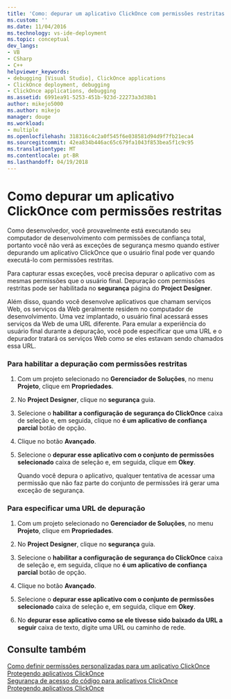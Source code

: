 ```yaml
---
title: 'Como: depurar um aplicativo ClickOnce com permissões restritas | Microsoft Docs'
ms.custom: ''
ms.date: 11/04/2016
ms.technology: vs-ide-deployment
ms.topic: conceptual
dev_langs:
- VB
- CSharp
- C++
helpviewer_keywords:
- debugging [Visual Studio], ClickOnce applications
- ClickOnce deployment, debugging
- ClickOnce applications, debugging
ms.assetid: 6991ea91-5253-451b-923d-22273a3d38b1
author: mikejo5000
ms.author: mikejo
manager: douge
ms.workload:
- multiple
ms.openlocfilehash: 318316c4c2a0f545f6e038581d94d9f7fb21eca4
ms.sourcegitcommit: 42ea834b446ac65c679fa1043f853bea5f1c9c95
ms.translationtype: MT
ms.contentlocale: pt-BR
ms.lasthandoff: 04/19/2018
---
```

# <a name="how-to-debug-a-clickonce-application-with-restricted-permissions"></a>Como depurar um aplicativo ClickOnce com permissões restritas
Como desenvolvedor, você provavelmente está executando seu computador de desenvolvimento com permissões de confiança total, portanto você não verá as exceções de segurança mesmo quando estiver depurando um aplicativo ClickOnce que o usuário final pode ver quando executá-lo com permissões restritas.  
  
 Para capturar essas exceções, você precisa depurar o aplicativo com as mesmas permissões que o usuário final. Depuração com permissões restritas pode ser habilitada no **segurança** página do **Project Designer**.  
  
 Além disso, quando você desenvolve aplicativos que chamam serviços Web, os serviços da Web geralmente residem no computador de desenvolvimento. Uma vez implantado, o usuário final acessará esses serviços da Web de uma URL diferente. Para emular a experiência do usuário final durante a depuração, você pode especificar que uma URL e o depurador tratará os serviços Web como se eles estavam sendo chamados essa URL.  
  
### <a name="to-enable-debugging-with-restricted-permissions"></a>Para habilitar a depuração com permissões restritas  
  
1.  Com um projeto selecionado no **Gerenciador de Soluções**, no menu **Projeto**, clique em **Propriedades**.  
  
2.  No **Project Designer**, clique no **segurança** guia.  
  
3.  Selecione o **habilitar a configuração de segurança do ClickOnce** caixa de seleção e, em seguida, clique no **é um aplicativo de confiança parcial** botão de opção.  
  
4.  Clique no botão **Avançado**.  
  
5.  Selecione o **depurar esse aplicativo com o conjunto de permissões selecionado** caixa de seleção e, em seguida, clique em **Okey**.  
  
     Quando você depura o aplicativo, qualquer tentativa de acessar uma permissão que não faz parte do conjunto de permissões irá gerar uma exceção de segurança.  
  
### <a name="to-specify-a-url-for-debugging"></a>Para especificar uma URL de depuração  
  
1.  Com um projeto selecionado no **Gerenciador de Soluções**, no menu **Projeto**, clique em **Propriedades**.  
  
2.  No **Project Designer**, clique no **segurança** guia.  
  
3.  Selecione o **habilitar a configuração de segurança do ClickOnce** caixa de seleção e, em seguida, clique no **é um aplicativo de confiança parcial** botão de opção.  
  
4.  Clique no botão **Avançado**.  
  
5.  Selecione o **depurar esse aplicativo com o conjunto de permissões selecionado** caixa de seleção e, em seguida, clique em **Okey**.  
  
6.  No **depurar esse aplicativo como se ele tivesse sido baixado da URL a seguir** caixa de texto, digite uma URL ou caminho de rede.  
  
## <a name="see-also"></a>Consulte também  
 [Como definir permissões personalizadas para um aplicativo ClickOnce](../deployment/how-to-set-custom-permissions-for-a-clickonce-application.md)   
 [Protegendo aplicativos ClickOnce](../deployment/securing-clickonce-applications.md)   
 [Segurança de acesso do código para aplicativos ClickOnce](../deployment/code-access-security-for-clickonce-applications.md)   
 [Protegendo aplicativos ClickOnce](../deployment/securing-clickonce-applications.md)